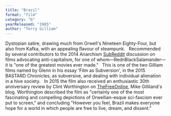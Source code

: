 ```yaml
---
title: "Brazil"
format: "film"
category: "b"
yearReleased: "1985"
author: "Terry Gilliam"
---
```

Dystopian satire, drawing much from Orwell's Nineteen Eighty-Four, but also from Kafka, with an appealing  flavour of steampunk.
 
Recommended by several contributors to the  2014 Anarchism <a href="https://www.reddit.com/r/Anarchism/comments/2a2r93/can_we_compile_a_list_of_the_top_films_advocating/"> SubReddit</a> discussion on films advocating anti-capitalism, for  one of whom—RednBlackSalamander—it is "one of the greatest movies  ever made."
 
This is one of the two Gilliam films named by  Glenn in his essay 'Film as Subversion', in the 2015  BASTARD Chronicles,  as subversive, and dealing with individual alienation in a hive  society.
 
In 2015 the film also received an enthusiastic  30th anniversary review by Clint Worthington on <a href="https://thefreeonline.wordpress.com/2015/12/08/brazil-orwellian-comedy/"> TheFreeOnline</a>, Mike Gilliland's blog. Worthington described the  film as "certainly one of the most fascinating and compelling  depictions of Orwellian-esque sci-fascism ever put to screen," and  concluding "However you feel, Brazil makes everyone hope  for a world in which people are free to live, dream, and dissent."